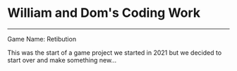 # William and Dom's Coding Work
-------------------------------
Game Name: Retibution

This was the start of a game project we started in 2021 but we decided to start over and make something new...
